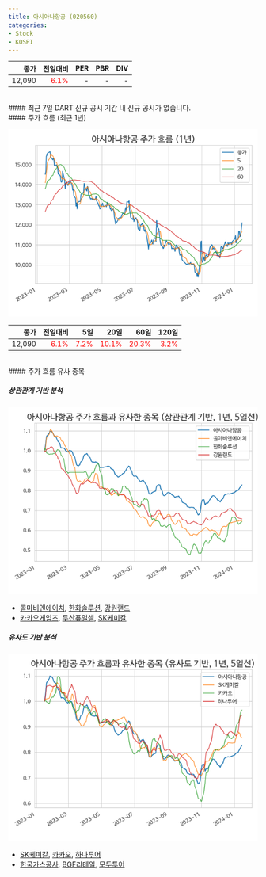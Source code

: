 ```yaml
---
title: 아시아나항공 (020560)
categories:
- Stock
- KOSPI
---
```


|**종가**|**전일대비**|**PER**|**PBR**|**DIV**|
|---:|-------:|--:|--:|--:|
|12,090|<span style="color: red">6.1%</span>|-|-|-|

<!-- more -->

<br>
#### 최근 7일 DART 신규 공시
기간 내 신규 공시가 없습니다.

<br>
#### 주가 흐름 (최근 1년)

![020560](/assets/images/stock/020560.png)

|**종가**|**전일대비**|**5일**|**20일**|**60일**|**120일**|
|---:|-------:|--:|---:|---:|----:|
|12,090|<span style="color: red">6.1%</span>|<span style="color: red">7.2%</span>|<span style="color: red">10.1%</span>|<span style="color: red">20.3%</span>|<span style="color: red">3.2%</span>|

<br>
#### 주가 흐름 유사 종목

##### 상관관계 기반 분석

![020560](/assets/images/stock/020560_corr.png)
- [콜마비앤에이치](/200130/), [한화솔루션](/009830/), [강원랜드](/035250/)
- [카카오게임즈](/293490/), [두산퓨얼셀](/336260/), [SK케미칼](/285130/)

##### 유사도 기반 분석

![020560](/assets/images/stock/020560_sim.png)
- [SK케미칼](/285130/), [카카오](/035720/), [하나투어](/039130/)
- [한국가스공사](/036460/), [BGF리테일](/282330/), [모두투어](/080160/)